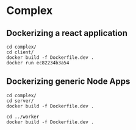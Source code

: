 # Complex

## Dockerizing a react application

```
cd complex/
cd client/
docker build -f Dockerfile.dev .
docker run ec82234b3a54
```

## Dockerizing generic Node Apps


```
cd complex/
cd server/
docker build -f Dockerfile.dev .

cd ../worker
docker build -f Dockerfile.dev .
```